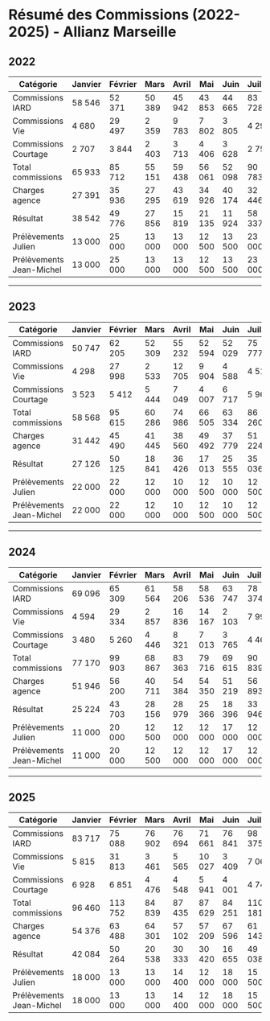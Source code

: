 # Résumé des Commissions (2022-2025) - Allianz Marseille

## 2022
| Catégorie                | Janvier | Février | Mars   | Avril | Mai   | Juin  | Juillet | Août  | Septembre | Octobre | Novembre | Décembre | Total     |
|--------------------------|---------|---------|--------|-------|-------|-------|---------|-------|-----------|---------|----------|----------|-----------|
| Commissions IARD         | 58 546  | 52 371  | 50 389 | 45 942| 43 853| 44 665| 83 728  | 44 814| 46 798    | 47 574  | 43 729   | 47 409   | 609 818  |
| Commissions Vie          | 4 680   | 29 497  | 2 359  | 9 783 | 7 802 | 3 805 | 4 297   | 8 046 | 2 705     | 3 135   | 8 372    | 2 730    | 87 211   |
| Commissions Courtage     | 2 707   | 3 844   | 2 403  | 3 713 | 4 406 | 3 628 | 2 758   | 7 553 | 2 998     | 3 602   | 5 390    | 5 043    | 48 045   |
| Total commissions        | 65 933  | 85 712  | 55 151 | 59 438| 56 061| 52 098| 90 783  | 60 413| 52 501    | 54 311  | 57 491   | 55 182   | 745 074  |
| Charges agence           | 27 391  | 35 936  | 27 295 | 43 619| 34 926| 40 174| 32 446  | 37 051| 32 880    | 42 554  | 35 522   | 39 196   | 428 990  |
| Résultat                 | 38 542  | 49 776  | 27 856 | 15 819| 21 135| 11 924| 58 337  | 23 362| 19 621    | 11 757  | 21 969   | 15 986   | 316 084  |
| Prélèvements Julien      | 13 000  | 25 000  | 13 000 | 13 000| 12 500| 13 500| 23 000  | 12 000| 13 500    | 13 500  | 6 500    | 12 500   | 171 000  |
| Prélèvements Jean-Michel | 13 000  | 25 000  | 13 000 | 13 000| 12 500| 13 500| 23 000  | 12 000| 13 500    | 13 500  | 6 500    | 12 500   | 171 000  |

---

## 2023
| Catégorie                | Janvier | Février | Mars   | Avril | Mai   | Juin  | Juillet | Août  | Septembre | Octobre | Novembre | Décembre | Total     |
|--------------------------|---------|---------|--------|-------|-------|-------|---------|-------|-----------|---------|----------|----------|-----------|
| Commissions IARD         | 50 747  | 62 205  | 52 309 | 55 232| 52 594| 52 029| 75 777  | 55 400| 56 408    | 55 409  | 59 763   | 52 203   | 680 076  |
| Commissions Vie          | 4 298   | 27 998  | 2 533  | 12 705| 9 904 | 4 588 | 4 519   | 8 401 | 3 146     | 3 371   | 9 642    | 2 885    | 93 990   |
| Commissions Courtage     | 3 523   | 5 412   | 5 444  | 7 049 | 4 007 | 6 717 | 5 964   | 6 168 | 5 569     | 4 727   | 4 963    | 5 558    | 65 101   |
| Total commissions        | 58 568  | 95 615  | 60 286 | 74 986| 66 505| 63 334| 86 260  | 69 969| 65 123    | 63 507  | 74 368   | 60 646   | 839 167  |
| Charges agence           | 31 442  | 45 490  | 41 445 | 38 560| 49 492| 37 779| 51 224  | 49 519| 41 293    | 44 010  | 34 293   | 62 724   | 527 271  |
| Résultat                 | 27 126  | 50 125  | 18 841 | 36 426| 17 013| 25 555| 35 036  | 20 450| 23 830    | 19 497  | 40 075   | -2 078   | 311 896  |
| Prélèvements Julien      | 22 000  | 22 000  | 12 000 | 10 000| 12 500| 10 000| 12 500  | 20 000| 10 000    | 14 000  | 14 000   | 14 000   | 173 000  |
| Prélèvements Jean-Michel | 22 000  | 22 000  | 12 000 | 10 000| 12 500| 10 000| 12 500  | 20 000| 10 000    | 14 000  | 14 000   | 14 000   | 173 000  |

---

## 2024
| Catégorie                | Janvier | Février | Mars   | Avril | Mai   | Juin  | Juillet | Août  | Septembre | Octobre | Novembre | Décembre | Total     |
|--------------------------|---------|---------|--------|-------|-------|-------|---------|-------|-----------|---------|----------|----------|-----------|
| Commissions IARD         | 69 096  | 65 309  | 61 564 | 58 206| 58 536| 63 747| 78 374  | 61 693| 66 719    | 61 674  | 64 675   | 68 915   | 778 508  |
| Commissions Vie          | 4 594   | 29 334  | 2 857  | 16 836| 14 167| 2 103 | 7 997   | 9 373 | 2 656     | 5 594   | 3 857    | 8 546    | 107 914  |
| Commissions Courtage     | 3 480   | 5 260   | 4 446  | 8 321 | 7 013 | 3 765 | 4 468   | 10 340| 3 685     | 4 908   | 6 469    | 3 919    | 66 074   |
| Total commissions        | 77 170  | 99 903  | 68 867 | 83 363| 79 716| 69 615| 90 839  | 81 406| 73 060    | 72 176  | 75 001   | 81 380   | 952 496  |
| Charges agence           | 51 946  | 56 200  | 40 711 | 54 384| 54 350| 51 219| 56 893  | 50 871| 56 607    | 55 565  | 73 049   | 52 004   | 653 799  |
| Résultat                 | 25 224  | 43 703  | 28 156 | 28 979| 25 366| 18 396| 33 946  | 30 535| 16 453    | 16 611  | 1 952    | 29 376   | 298 697  |
| Prélèvements Julien      | 11 000  | 20 000  | 12 500 | 12 000| 12 000| 17 000| 12 000  | 12 000| 12 000    | 12 000  | 5 000    | 13 000   | 155 500  |
| Prélèvements Jean-Michel | 11 000  | 20 000  | 12 500 | 12 000| 12 000| 17 000| 12 000  | 12 000| 12 000    | 12 000  | 5 000    | 13 000   | 155 500  |

---

## 2025
| Catégorie                | Janvier | Février | Mars   | Avril | Mai   | Juin  | Juillet | Août | Septembre | Octobre | Novembre | Décembre | Total     |
|--------------------------|---------|---------|--------|-------|-------|-------|---------|------|-----------|---------|----------|----------|-----------|
| Commissions IARD         | 83 717  | 75 088  | 76 902 | 76 694| 71 661| 76 841| 98 375  | 0    | 0         | 0       | 0        | 0        | 559 278  |
| Commissions Vie          | 5 815   | 31 813  | 3 461  | 5 565 | 10 027| 3 409 | 7 062   | 0    | 0         | 0       | 0        | 0        | 67 152   |
| Commissions Courtage     | 6 928   | 6 851   | 4 476  | 4 548 | 5 941 | 4 001 | 4 744   | 0    | 0         | 0       | 0        | 0        | 37 489   |
| Total commissions        | 96 460  | 113 752 | 84 839 | 87 435| 87 629| 84 251| 110 181 | 0    | 0         | 0       | 0        | 0        | 664 547  |
| Charges agence           | 54 376  | 63 488  | 64 301 | 57 102| 57 209| 67 596| 61 143  | 0    | 0         | 0       | 0        | 0        | 425 215  |
| Résultat                 | 42 084  | 50 264  | 20 538 | 30 333| 30 420| 16 655| 49 038  | 0    | 0         | 0       | 0        | 0        | 239 332  |
| Prélèvements Julien      | 18 000  | 13 000  | 13 000 | 14 400| 12 000| 18 000| 15 500  | 0    | 0         | 0       | 0        | 0        | 103 900  |
| Prélèvements Jean-Michel | 18 000  | 13 000  | 13 000 | 14 400| 12 000| 18 000| 15 500  | 0    | 0         | 0       | 0        | 0        | 103 900  |
